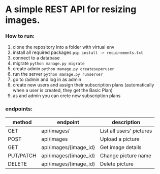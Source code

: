 # A simple REST API for resizing images.

### How to run:

1. clone the repository into a folder with virtual env
2. install all required packages
    `pip install -r requirements.txt`
3. connect to a database
4. migrate `python manage.py migrate`
5. create admin `python manage.py createsuperuser`
6. run the server `python manage.py runserver`
7. go to /admin and log in as admin
8. create new users and assign their subscription plans (automatically when a user is created, they get the Basic Plan)
9. as and admin you can crete new subscription plans

### endpoints:

| method    | endpoint              | description              |
|-----------|-----------------------|--------------------------|
| GET       | api/images/           | List all users' pictures |
| POST      | api/images            | Upload a picture         |
| GET       | api/images/{image_id} | Get image details        |
| PUT/PATCH | api/images/{image_id} | Change picture name      |
| DELETE    | api/images/{image_id} | Delete picture           |






